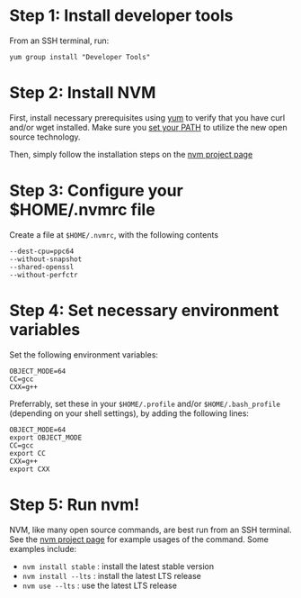 # Step 1: Install developer tools
From an SSH terminal, run:
```
yum group install "Developer Tools"
```
# Step 2: Install NVM

First, install necessary prerequisites using [yum](https://bitbucket.org/ibmi/opensource/src/master/docs/yum/) to verify that you have curl and/or wget installed. Make sure you [set your PATH](../troubleshooting/SETTING_PATH.md) to utilize the new open source technology.

Then, simply follow the installation steps on the [nvm project page](https://github.com/creationix/nvm/)

# Step 3: Configure your $HOME/.nvmrc file
Create a file at `$HOME/.nvmrc`, with the following contents
```
--dest-cpu=ppc64
--without-snapshot
--shared-openssl
--without-perfctr
```

# Step 4: Set necessary environment variables
Set the following environment variables:
```
OBJECT_MODE=64
CC=gcc
CXX=g++
```

Preferrably, set these in your `$HOME/.profile` and/or `$HOME/.bash_profile` (depending on your shell settings), by adding the following lines:
```
OBJECT_MODE=64
export OBJECT_MODE
CC=gcc
export CC
CXX=g++
export CXX
```

# Step 5: Run nvm!
NVM, like many open source commands, are best run from an SSH terminal. See the [nvm project page](https://github.com/creationix/nvm/) for example usages of the command. Some examples include:

* `nvm install stable` : install the latest stable version
* `nvm install --lts` : install the latest LTS release
* `nvm use --lts` : use the latest LTS release
